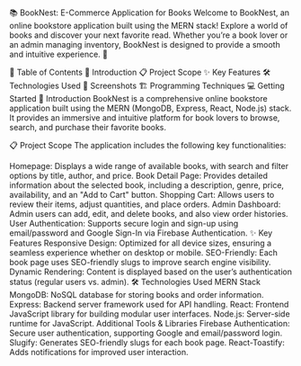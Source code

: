 📚 BookNest: E-Commerce Application for Books
Welcome to BookNest, an online bookstore application built using the MERN stack! Explore a world of books and discover your next favorite read. Whether you’re a book lover or an admin managing inventory, BookNest is designed to provide a smooth and intuitive experience. 🎉

📑 Table of Contents
🚀 Introduction
📋 Project Scope
✨ Key Features
🛠 Technologies Used
📸 Screenshots
🏗 Programming Techniques
💻 Getting Started
🚀 Introduction
BookNest is a comprehensive online bookstore application built using the MERN (MongoDB, Express, React, Node.js) stack. It provides an immersive and intuitive platform for book lovers to browse, search, and purchase their favorite books.

📋 Project Scope
The application includes the following key functionalities:

Homepage: Displays a wide range of available books, with search and filter options by title, author, and price.
Book Detail Page: Provides detailed information about the selected book, including a description, genre, price, availability, and an "Add to Cart" button.
Shopping Cart: Allows users to review their items, adjust quantities, and place orders.
Admin Dashboard: Admin users can add, edit, and delete books, and also view order histories.
User Authentication: Supports secure login and sign-up using email/password and Google Sign-In via Firebase Authentication.
✨ Key Features
Responsive Design: Optimized for all device sizes, ensuring a seamless experience whether on desktop or mobile.
SEO-Friendly: Each book page uses SEO-friendly slugs to improve search engine visibility.
Dynamic Rendering: Content is displayed based on the user’s authentication status (regular users vs. admin).
🛠 Technologies Used
MERN Stack
MongoDB: NoSQL database for storing books and order information.
Express: Backend server framework used for API handling.
React: Frontend JavaScript library for building modular user interfaces.
Node.js: Server-side runtime for JavaScript.
Additional Tools & Libraries
Firebase Authentication: Secure user authentication, supporting Google and email/password login.
Slugify: Generates SEO-friendly slugs for each book page.
React-Toastify: Adds notifications for improved user interaction.
